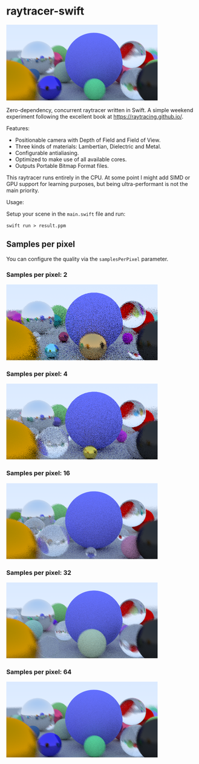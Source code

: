 # raytracer-swift

![Example image 64 samples per pixel](assets/example-64-spp.png)

Zero-dependency, concurrent raytracer written in Swift. A simple weekend experiment following the excellent book at https://raytracing.github.io/.

Features:
- Positionable camera with Depth of Field and Field of View.
- Three kinds of materials: Lambertian, Dielectric and Metal.
- Configurable antialiasing.
- Optimized to make use of all available cores.
- Outputs Portable Bitmap Format files.

This raytracer runs entirely in the CPU. At some point I might add SIMD or GPU support for learning purposes, but being ultra-performant is not the main priority.

Usage:

Setup your scene in the `main.swift` file and run:

```
swift run > result.ppm
```

## Samples per pixel

You can configure the quality via the `samplesPerPixel` parameter.

### Samples per pixel: 2

![Example image 2 samples per pixel](assets/example-2-spp.png)


### Samples per pixel: 4

![Example image 4 samples per pixel](assets/example-4-spp.png)

### Samples per pixel: 16

![Example image 16 samples per pixel](assets/example-16-spp.png)

### Samples per pixel: 32

![Example image 32 samples per pixel](assets/example-32-spp.png)

### Samples per pixel: 64

![Example image 64 samples per pixel](assets/example-64-spp.png)
